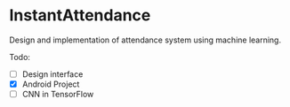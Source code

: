 # InstantAttendance
Design and implementation of attendance system using machine learning.



Todo:
- [ ] Design interface
- [x] Android Project
- [ ] CNN in TensorFlow
